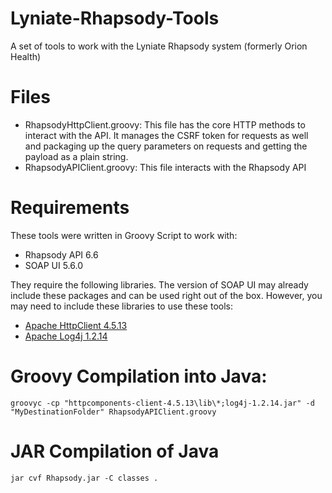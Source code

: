 # Lyniate-Rhapsody-Tools
A set of tools to work with the Lyniate Rhapsody system (formerly Orion Health)

# Files
- RhapsodyHttpClient.groovy: This file has the core HTTP methods to interact with the API. It manages the CSRF token for requests as well and packaging up the query parameters on requests and getting the payload as a plain string.
- RhapsodyAPIClient.groovy: This file interacts with the Rhapsody API

# Requirements
These tools were written in Groovy Script to work with:
 - Rhapsody API 6.6
 - SOAP UI 5.6.0

They require the following libraries. The version of SOAP UI may already include these packages and can be used right out of the box. However, you may need to include these libraries to use these tools:
  -  [Apache HttpClient 4.5.13](https://mvnrepository.com/artifact/org.apache.httpcomponents/httpclient/4.5.13)
  -  [Apache Log4j 1.2.14](https://mvnrepository.com/artifact/log4j/log4j/1.2.14)

# Groovy Compilation into Java:
`groovyc -cp "httpcomponents-client-4.5.13\lib\*;log4j-1.2.14.jar" -d "MyDestinationFolder" RhapsodyAPIClient.groovy`

# JAR Compilation of Java
`jar cvf Rhapsody.jar -C classes .`
